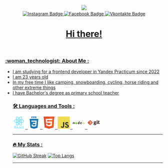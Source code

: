 <div id="header" align="center">
  <img src="https://media.giphy.com/media/hpXdHPfFI5wTABdDx9/giphy.gif" width="300"/>
</div>

<div id="badges" align="center">
<a href="instagram.com/dariaaa51">
  <img src="https://img.shields.io/badge/Instagram-purple?style=for-the-badge&logo=instagram&logoColor=white" alt="Instagram Badge"/>
  </a>
  <a href="https://www.facebook.com/profile.php?id=100004383193834&mibextid=LQQJ4d">
  <img src="https://img.shields.io/badge/Facebook-darkblue?style=for-the-badge&logo=facebook&logoColor=white" alt="Facebook Badge"/>
  </a>
  <a href="vk.com/dariaaa51">
  <img src="https://img.shields.io/badge/Vkontakte-blue?style=for-the-badge&logo=vk&logoColor=white" alt="Vkontakte Badge"/>

<h1 align="center">
Hi there!
</h1>
<img src="https://komarev.com/ghpvc/?username=dariaaa51&style=flat-square&color=blue" alt="" />
  </div>
    <h3>:woman_technologist: About Me :</h3>
    <ul>
      <li>
    I am studying for a frontend developer in Yandex Practicum since 2022
      </li>
      <li>
    I am 23 years old
      </li>
      <li>
    In my free time I like camping, snowboarding, cycling, horse riding and other extreme things
      </li>
      <li>
    I have Bachelor's degree as primary school teacher
      </li>

### :hammer_and_wrench: Languages and Tools :
  <img src="https://github.com/devicons/devicon/blob/master/icons/react/react-original-wordmark.svg" title="React" alt="React" width="40" height="40"/>&nbsp;
  <img src="https://github.com/devicons/devicon/blob/master/icons/css3/css3-plain-wordmark.svg"  title="CSS3" alt="CSS" width="40" height="40"/>&nbsp;
  <img src="https://github.com/devicons/devicon/blob/master/icons/html5/html5-original.svg" title="HTML5" alt="HTML" width="40" height="40"/>&nbsp;
  <img src="https://github.com/devicons/devicon/blob/master/icons/javascript/javascript-original.svg" title="JavaScript" alt="JavaScript" width="40" height="40"/>&nbsp;
  <img src="https://github.com/devicons/devicon/blob/master/icons/nodejs/nodejs-original-wordmark.svg" title="NodeJS" alt="NodeJS" width="40" height="40"/>&nbsp;
  <img src="https://github.com/devicons/devicon/blob/master/icons/git/git-original-wordmark.svg" title="Git" alt="Git" width="40" height="40"/>
     
---

### :fire: My Stats :
[![GitHub Streak](http://github-readme-streak-stats.herokuapp.com?user=dariaaa51&theme=dark&background=000000)](https://git.io/streak-stats)
[![Top Langs](https://github-readme-stats.vercel.app/api/top-langs/?username=dariaaa51&layout=compact&theme=vision-friendly-dark)](https://github.com/anuraghazra/github-readme-stats)
      
---
